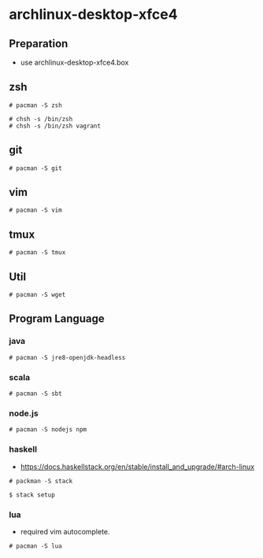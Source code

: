 # archlinux-desktop-xfce4

## Preparation

* use archlinux-desktop-xfce4.box

## zsh

```
# pacman -S zsh
```
```
# chsh -s /bin/zsh
# chsh -s /bin/zsh vagrant
```

## git

```
# pacman -S git
```

## vim

```
# pacman -S vim
```

## tmux

```
# pacman -S tmux
```

## Util

```
# pacman -S wget
```

## Program Language

### java

```
# pacman -S jre8-openjdk-headless
```

### scala

```
# pacman -S sbt
```

### node.js

```
# pacman -S nodejs npm
```

### haskell

* https://docs.haskellstack.org/en/stable/install_and_upgrade/#arch-linux
```
# packman -S stack
```
```
$ stack setup
```

### lua

* required vim autocomplete.

```
# pacman -S lua
```

